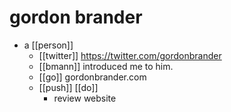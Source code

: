 # gordon brander

- a [[person]]
  - [[twitter]] https://twitter.com/gordonbrander
  - [[bmann]] introduced me to him.
  - [[go]] gordonbrander.com
  - [[push]] [[do]]
    - review website

